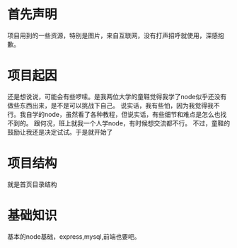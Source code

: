 # 首先声明
 项目用到的一些资源，特别是图片，来自互联网，没有打声招呼就使用，深感抱歉。
# 项目起因
 还是想说说，可能会有些啰嗦。是我两位大学的童鞋觉得我学了node似乎还没有做些东西出来，是不是可以挑战下自己。
 说实话，我有些怕，因为我觉得我不行。我自学的node，虽然看了各种教程，但说实话，有些细节和难点是怎么也找不到的。
 跟何况，班上就我一个人学node，有时候想交流都不行。
 不过，童鞋的鼓励让我还是决定试试。于是就开始了
# 项目结构
  就是首页目录结构
# 基础知识
  基本的node基础，express,mysql,前端也要吧。
